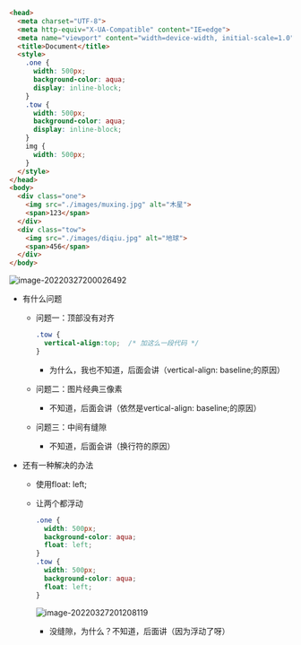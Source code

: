 ```html
<head>
  <meta charset="UTF-8">
  <meta http-equiv="X-UA-Compatible" content="IE=edge">
  <meta name="viewport" content="width=device-width, initial-scale=1.0">
  <title>Document</title>
  <style>
    .one {
      width: 500px;
      background-color: aqua;
      display: inline-block;
    }
    .tow {
      width: 500px;
      background-color: aqua;
      display: inline-block;
    }
    img {
      width: 500px;
    }
  </style>
</head>
<body>
  <div class="one">
    <img src="./images/muxing.jpg" alt="木星">
    <span>123</span>
  </div>
  <div class="tow">
    <img src="./images/diqiu.jpg" alt="地球">
    <span>456</span>
  </div>
</body>
```

![image-20220327200026492](https://s2.loli.net/2022/03/27/zk3qsTY2hPr6Uib.png)

- 有什么问题

  - 问题一：顶部没有对齐

    ```css
    .tow {
      vertical-align:top;  /* 加这么一段代码 */
    }
    ```

    - 为什么，我也不知道，后面会讲（vertical-align: baseline;的原因）

  - 问题二：图片经典三像素

    - 不知道，后面会讲（依然是vertical-align: baseline;的原因）

  - 问题三：中间有缝隙

    - 不知道，后面会讲（换行符的原因）

- 还有一种解决的办法

  - 使用float: left;

  - 让两个都浮动

    ```css
    .one {
      width: 500px;
      background-color: aqua;
      float: left;
    }
    .tow {
      width: 500px;
      background-color: aqua;
      float: left;
    }
    ```

    ![image-20220327201208119](https://s2.loli.net/2022/03/27/95vFEojsQ2gBPcd.png)

    - 没缝隙，为什么？不知道，后面讲（因为浮动了呀）